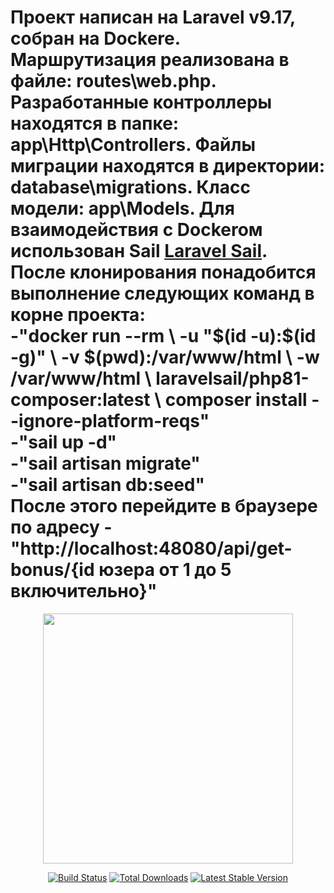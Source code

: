 <h1> Проект написан на Laravel v9.17, собран на Dockere. 
Маршрутизация реализована в файле: routes\web.php.
Разработанные контроллеры находятся в папке: app\Http\Controllers.
Файлы миграции находятся в директории: database\migrations.
Класс модели: app\Models.
Для взаимодействия с Dockeroм использован Sail <a href="https://laravel.com/docs/9.x/sail">Laravel Sail</a>.
После клонирования понадобится выполнение следующих команд в корне проекта: <br/> 
-"docker run --rm \
    -u "$(id -u):$(id -g)" \
    -v $(pwd):/var/www/html \
    -w /var/www/html \
    laravelsail/php81-composer:latest \
    composer install --ignore-platform-reqs"
<br/> 
-"sail up -d"
<br/>
-"sail artisan migrate"
<br/>
-"sail artisan db:seed"
<br/>
После этого перейдите в браузере по адресу 
-"http://localhost:48080/api/get-bonus/{id юзера от 1 до 5 включительно}"
</h1>
<p align="center">
<a href="https://laravel.com" target="_blank">
<img src="https://raw.githubusercontent.com/laravel/art/master/logo-lockup/5%20SVG/2%20CMYK/1%20Full%20Color/laravel-logolockup-cmyk-red.svg" width="400"></a></p>

<p align="center">
<a href="https://travis-ci.org/laravel/framework"><img src="https://travis-ci.org/laravel/framework.svg" alt="Build Status"></a>
<a href="https://packagist.org/packages/laravel/framework"><img src="https://img.shields.io/packagist/dt/laravel/framework" alt="Total Downloads"></a>
<a href="https://packagist.org/packages/laravel/framework"><img src="https://img.shields.io/packagist/v/laravel/framework" alt="Latest Stable Version"></a>
